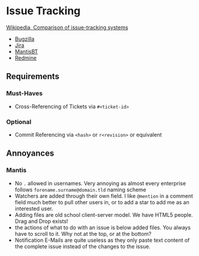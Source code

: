 # Issue Tracking #

[Wikipedia, Comparison of issue-tracking systems](http://en.wikipedia.org/wiki/Comparison_of_issue-tracking_systems)

- [Bugzilla](http://www.bugzilla.org/)
- [Jira](http://www.atlassian.com/software/jira)
- [MantisBT](http://www.mantisbt.org/)
- [Redmine](http://www.redmine.org/)

## Requirements ##

### Must-Haves ###

- Cross-Referencing of Tickets via `#<ticket-id>`

### Optional ###

- Commit Referencing via `<hash>` or `r<revision>` or equivalent

## Annoyances ##

### Mantis ###

- No `.` allowed in usernames. Very annoying as almost every enterprise follows `forename.surname@domain.tld` naming scheme
- Watchers are added through their own field. I like `@mention` in a comment field much better to pull other users in, or to add a star to add me as an interested user.
- Adding files are old school client-server model. We have HTML5 people. Drag and Drop exists!
- the actions of what to do with an issue is below added files. You always have to scroll to it. Why not at the top, or at the bottom?
- Notification E-Mails are quite useless as they only paste text content of the complete issue instead of the changes to the issue.